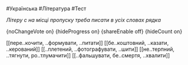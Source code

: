 #Українська #Література #Тест

*Літеру с на місці пропуску треба писати в усіх словах рядка*

{noChangeVote on}
{hideProgress on}
{shareEnable off}
{hideCount on}

[[пере..кочити, ..формувати, ..питати]]
[[бе..коштовний, ..казати, ..керований]]
[[..плетений, ..фотографувати, ..шити]]
[[не..терпний, ..тягнути, ро..тлумачити]]
[[..фальшувати, бе..смертя, ..хвалити]]
